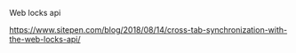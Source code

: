 Web locks api 

https://www.sitepen.com/blog/2018/08/14/cross-tab-synchronization-with-the-web-locks-api/
